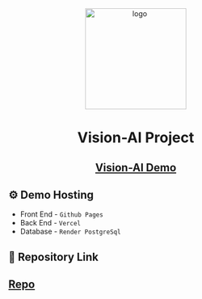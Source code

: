 <div align="center">

  <img src="./assets/vision.PNG" alt="logo" width="200" height="auto" />
  <h1>Vision-AI Project</h1>
   
   <h2>
    <a href="https://ajaykumar-here.github.io/Vision-AI/">Vision-AI Demo</a>
   </h2>
</div> 

<!-- Hosting -->

 ## :gear: Demo Hosting


 - Front End  - `Github Pages`
 - Back End -  `Vercel`
 - Database - `Render PostgreSql`
 
  ## 🔗 Repository Link
  <h2>
 <a href="https://github.com/AjayKumar-Here/Vision-AI-Repo" > Repo </a>
  </h2>
